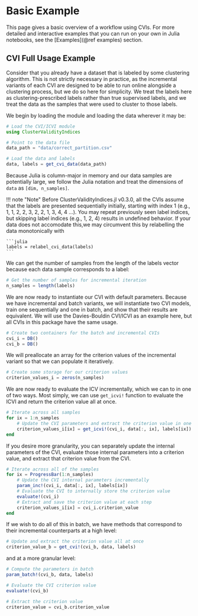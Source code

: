 # Basic Example

This page gives a basic overview of a workflow using CVIs.
For more detailed and interactive examples that you can run on your own in Julia notebooks, see the [Examples](@ref examples) section.

## CVI Full Usage Example

Consider that you already have a dataset that is labeled by some clustering algorithm.
This is not strictly necessary in practice, as the incremental variants of each CVI are designed to be able to run online alongside a clustering process, but we do so here for simplicity.
We treat the labels here as clustering-prescribed labels rather than true supervised labels, and we treat the data as the samples that were used to cluster to those labels.

We begin by loading the module and loading the data wherever it may be:

```julia
# Load the CVI/ICVI module
using ClusterValidityIndices

# Point to the data file
data_path = "data/correct_partition.csv"

# Load the data and labels
data, labels = get_cvi_data(data_path)
```

Because Julia is column-major in memory and our data samples are potentially large, we follow the Julia notation and treat the dimensions of ```data``` as ```[dim, n_samples]```.

!!! note "Note"
    Before ClusterValidityIndices.jl v0.3.0, all the CVIs assume that the labels are presented sequentially initially, starting with index 1 (e.g., 1, 1, 2, 2, 3, 2, 2, 1, 3, 4, 4 ...).
    You may repeat previously seen label indices, but skipping label indices (e.g., 1, 2, 4) results in undefined behavior.
    If your data does not accomodate this,we may circumvent this by relabelling the data monotonically with

    ```julia
    labels = relabel_cvi_data(labels)
    ```

We can get the number of samples from the length of the labels vector because each data sample corresponds to a label:

```julia
# Get the number of samples for incremental iteration
n_samples = length(labels)
```

We are now ready to instantiate our CVI with default parameters.
Because we have incremental and batch variants, we will instantiate two CVI models, train one sequentially and one in batch, and show that their results are equivalent.
We will use the Davies-Bouldin CVI/ICVI as an example here, but all CVIs in this package have the same usage.

```julia
# Create two containers for the batch and incremental CVIs
cvi_i = DB()
cvi_b = DB()
```

We will preallocate an array for the criterion values of the incremental variant so that we can populate it iteratively.

```julia
# Create some storage for our criterion values
criterion_values_i = zeros(n_samples)
```

We are now ready to evaluate the ICV incrementally, which we can to in one of two ways.
Most simply, we can use ```get_icvi!``` function to evaluate the ICVI and return the criterion value all at once.

```julia
# Iterate across all samples
for ix = 1:n_samples
    # Update the CVI parameters and extract the criterion value in one function
    criterion_values_i[ix] = get_icvi!(cvi_i, data[:, ix], labels[ix])
end
```

If you desire more granularity, you can separately update the internal parameters of the CVI, evaluate those internal parameters into a criterion value, and extract that criterion value from the CVI.

```julia
# Iterate across all of the samples
for ix = ProgressBar(1:n_samples)
    # Update the CVI internal parameters incrementally
    param_inc!(cvi_i, data[:, ix], labels[ix])
    # Evaluate the CVI to internally store the criterion value
    evaluate!(cvi_i)
    # Extract and save the criterion value at each step
    criterion_values_i[ix] = cvi_i.criterion_value
end
```

If we wish to do all of this in batch, we have methods that correspond to their incremental counterparts at a high level:

```julia
# Update and extract the criterion value all at once
criterion_value_b = get_cvi!(cvi_b, data, labels)
```

and at a more granular level:

```julia
# Compute the parameters in batch
param_batch!(cvi_b, data, labels)

# Evaluate the CVI criterion value
evaluate!(cvi_b)

# Extract the criterion value
criterion_value = cvi_b.criterion_value
```
